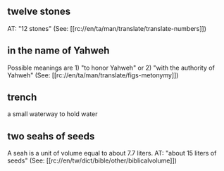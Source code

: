 ## twelve stones ##

AT: "12 stones" (See: [[rc://en/ta/man/translate/translate-numbers]])

## in the name of Yahweh ##

Possible meanings are 1) "to honor Yahweh" or 2) "with the authority of Yahweh" (See: [[rc://en/ta/man/translate/figs-metonymy]])

## trench ##

a small waterway to hold water

## two seahs of seeds ##

A seah is a unit of volume equal to about 7.7 liters. AT: "about 15 liters of seeds" (See: [[rc://en/tw/dict/bible/other/biblicalvolume]])